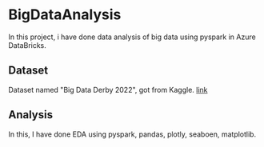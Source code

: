 # BigDataAnalysis
In this project, i have done data analysis of big data using pyspark in Azure DataBricks.

## Dataset
Dataset named "Big Data Derby 2022", got from Kaggle. [link](https://www.kaggle.com/competitions/big-data-derby-2022/data?select=nyra_start_table.csv)


## Analysis
In this, I have done EDA using pyspark, pandas, plotly, seaboen, matplotlib.
